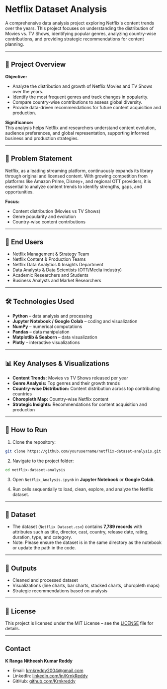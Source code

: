# Netflix Dataset Analysis

A comprehensive data analysis project exploring Netflix's content trends over the years. This project focuses on understanding the distribution of Movies vs. TV Shows, identifying popular genres, analyzing country-wise contributions, and providing strategic recommendations for content planning.

---

## 📂 Project Overview

**Objective:**  
- Analyze the distribution and growth of Netflix Movies and TV Shows over the years.  
- Identify the most frequent genres and track changes in popularity.  
- Compare country-wise contributions to assess global diversity.  
- Provide data-driven recommendations for future content acquisition and production.

**Significance:**  
This analysis helps Netflix and researchers understand content evolution, audience preferences, and global representation, supporting informed business and production strategies.

---

## 🎯 Problem Statement

Netflix, as a leading streaming platform, continuously expands its library through original and licensed content. With growing competition from platforms like Amazon Prime, Disney+, and regional OTT providers, it is essential to analyze content trends to identify strengths, gaps, and opportunities.  

**Focus:**  
- Content distribution (Movies vs TV Shows)  
- Genre popularity and evolution  
- Country-wise content contributions  

---

## 👥 End Users

- Netflix Management & Strategy Team  
- Netflix Content & Production Teams  
- Netflix Data Analytics & Insights Department  
- Data Analysts & Data Scientists (OTT/Media industry)  
- Academic Researchers and Students  
- Business Analysts and Market Researchers  

---

## 🛠 Technologies Used

- **Python** – data analysis and processing  
- **Jupyter Notebook / Google Colab** – coding and visualization  
- **NumPy** – numerical computations  
- **Pandas** – data manipulation  
- **Matplotlib & Seaborn** – data visualization  
- **Plotly** – interactive visualizations  

---

## 📊 Key Analyses & Visualizations

- **Content Trends:** Movies vs TV Shows released per year  
- **Genre Analysis:** Top genres and their growth trends  
- **Country-wise Distribution:** Content distribution across top contributing countries  
- **Choropleth Map:** Country-wise Netflix content  
- **Strategic Insights:** Recommendations for content acquisition and production  

---

## 🚀 How to Run

1. Clone the repository:  
```bash
git clone https://github.com/yourusername/netflix-dataset-analysis.git
````

2. Navigate to the project folder:

```bash
cd netflix-dataset-analysis
```

3. Open `Netflix_Analysis.ipynb` in **Jupyter Notebook** or **Google Colab**.

4. Run cells sequentially to load, clean, explore, and analyze the Netflix dataset.

---

## 📁 Dataset

* The dataset (`Netflix Dataset.csv`) contains **7,789 records** with attributes such as title, director, cast, country, release date, rating, duration, type, and category.
* Note: Please ensure the dataset is in the same directory as the notebook or update the path in the code.

---

## 📌 Outputs

* Cleaned and processed dataset
* Visualizations (line charts, bar charts, stacked charts, choropleth maps)
* Strategic recommendations based on analysis

---

## 📜 License

This project is licensed under the MIT License – see the [LICENSE](LICENSE) file for details.

---

## Contact

**K Ranga Nitheesh Kumar Reddy**

* Email: [krnkreddy2004@gmail.com](mailto:krnkreddy2004@gmail.com)
* LinkedIn: [linkedin.com/in/KrnkReddy](https://www.linkedin.com/in/krnkreddy/)
* GitHub: [github.com/Krnkreddy](https://github.com/Krnkreddy)
